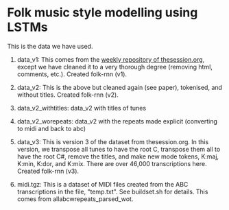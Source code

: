# Folk music style modelling using LSTMs

This is the data we have used.

1. data_v1: This comes from the [weekly repository of thesession.org](https://github.com/adactio/TheSession-data), except we have cleaned it to a very thorough degree (removing html, comments, etc.). Created folk-rnn (v1).

2. data_v2: This is the above but cleaned again (see paper), tokenised, and without titles. Created folk-rnn (v2).

3. data_v2_withtitles: data_v2 with titles of tunes

3. data_v2_worepeats: data_v2 with the repeats made explicit (converting to midi and back to abc)

4. data_v3: This is version 3 of the dataset from thesession.org. In this version, we transpose all tunes to have the root C, transpose them all to have the root C#, remove the titles, and make new mode tokens, K:maj, K:min, K:dor, and K:mix. There are over 46,000 transcriptions here. Created folk-rnn (v3).

4. midi.tgz: This is a dataset of MIDI files created from the ABC transcriptions in the file, "temp.txt". See buildset.sh for details. This comes from allabcwrepeats_parsed_wot.
